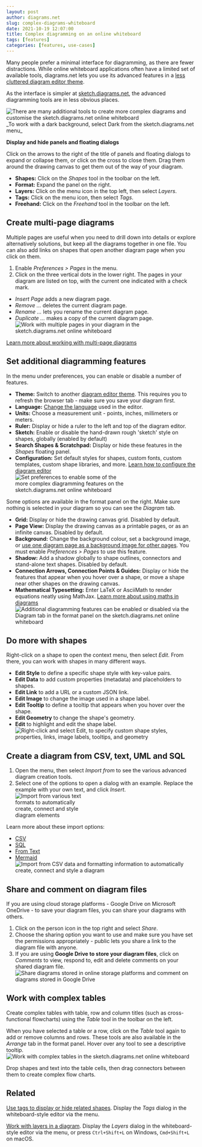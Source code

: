 ```yaml
---
layout: post
author: diagrams.net
slug: complex-diagrams-whiteboard
date: 2021-10-19 12:07:00
title: Complex diagramming on an online whiteboard
tags: [features]
categories: [features, use-cases]
---
```


Many people prefer a minimal interface for diagramming, as there are fewer distractions. While online whiteboard applications often have a limited set of available tools, diagrams.net lets you use its advanced features in a [less cluttered diagram editor theme](/blog/sketch-online-whiteboard.html).

As the interface is simpler at [sketch.diagrams.net](https://sketch.diagrams.net/), the advanced diagramming tools are in less obvious places.

<img src="/assets/img/blog/online-whiteboard-additional-tools.png" style="width=100%;max-width:600px;height:auto;" alt="There are many additional tools to create more complex diagrams and customise the sketch.diagrams.net online whiteboard">
<br />_To work with a dark background, select Dark from the sketch.diagrams.net menu_

**Display and hide panels and floating dialogs**

Click on the arrows to the right of the title of panels and floating dialogs to expand or collapse them, or click on the cross to close them. Drag them around the drawing canvas to get them out of the way of your diagram.

* **Shapes:** Click on the _Shapes_ tool in the toolbar on the left.
* **Format:** Expand the panel on the right. 
* **Layers:** Click on the menu icon in the top left, then select _Layers_. 
* **Tags:** Click on the menu icon, then select _Tags_.
* **Freehand:** Click on the _Freehand_ tool in the toolbar on the left.

## Create multi-page diagrams

Multiple pages are useful when you need to drill down into details or explore alternatively solutions, but keep all the diagrams together in one file. You can also add links on shapes that open another diagram page when you click on them.

1. Enable _Preferences > Pages_ in the menu.
2. Click on the three vertical dots in the lower right. The pages in your diagram are listed on top, with the current one indicated with a check mark. 
* _Insert Page_ adds a new diagram page.
* _Remove ..._ deletes the current diagram page.
* _Rename ..._ lets you rename the current diagram page.
* _Duplicate ..._ makes a copy of the current diagram page.
<br /><img src="/assets/img/blog/online-whiteboard-multi-page-diagram.png" style="width=100%;max-width:400px;height:auto;" alt="Work with multiple pages in your diagram in the sketch.diagrams.net online whiteboard">

[Learn more about working with multi-page diagrams](/blog/multiple-page-diagrams.html)

## Set additional diagramming features

In the menu under preferences, you can enable or disable a number of features.
* **Theme:** Switch to another [diagram editor theme](/blog/diagram-editor-theme.html). This requires you to refresh the browser tab - make sure you save your diagram first.
* **Language:** [Change the language](/blog/translate-diagram.html) used in the editor.
* **Units:** Choose a measurement unit - points, inches, millimeters or meters.
* **Ruler:** Display or hide a ruler to the left and top of the diagram editor.
* **Sketch:** Enable or disable the hand-drawn rough 'sketch' style on shapes, globally (enabled by default)
* **Search Shapes & Scratchpad:** Display or hide these features in the _Shapes_ floating panel. 
* **Configuration:** Set default styles for shapes, custom fonts, custom templates, custom shape libraries, and more. [Learn how to configure the diagram editor](/doc/faq/configure-diagram-editor.html)
<br /><img src="/assets/img/blog/online-whiteboard-preferences.png" style="width=100%;max-width:300px;height:auto;" alt="Set preferences to enable some of the more complex diagramming features on the sketch.diagrams.net online whiteboard">

Some options are available in the format panel on the right. Make sure nothing is selected in your diagram so you can see the _Diagram_ tab. 
* **Grid:** Display or hide the drawing canvas grid. Disabled by default. 
* **Page View:** Display the drawing canvas as a printable pages, or as an infinite canvas. Disabled by default. 
* **Background:** Change the background colour, set a background image, or [use one diagram page as a background image for other pages](/blog/background-pages-diagrams.html). You must enable _Preferences > Pages_ to use this feature. 
* **Shadow:** Add a shadow globally to shape outlines, connectors and stand-alone text shapes. Disabled by default.
* **Connection Arrows, Connection Points & Guides:** Display or hide the features that appear when you hover over a shape, or move a shape near other shapes on the drawing canvas. 
* **Mathematical Typesetting:** Enter LaTeX or AsciiMath to render equations neatly using MathJax. [Learn more about using maths in diagrams](/blog/maths-in-diagrams.html)
<br /><img src="/assets/img/blog/online-whiteboard-diagram-tab-features.png" style="width=100%;max-width:500px;height:auto;" alt="Additional diagramming features can be enabled or disabled via the Diagram tab in the format panel on the sketch.diagrams.net online whiteboard">

## Do more with shapes

Right-click on a shape to open the context menu, then select _Edit_. From there, you can work with shapes in many different ways.
* **Edit Style** to define a specific shape style with key-value pairs.
* **Edit Data** to add custom properties (metadata) and placeholders to shapes.
* **Edit Link** to add a URL or a custom JSON link.
* **Edit Image** to change the image used in a shape label. 
* **Edit Tooltip** to define a tooltip that appears when you hover over the shape. 
* **Edit Geometry** to change the shape's geometry. 
* **Edit** to highlight and edit the shape label.
<br /><img src="/assets/img/blog/online-whiteboard-context-menu-edit.png" style="width=100%;max-width:500px;height:auto;" alt="Right-click and select Edit, to specify custom shape styles, properties, links, image labels, tooltips, and geometry">

## Create a diagram from CSV, text, UML and SQL

1. Open the menu, then select _Import from_ to see the various advanced diagram creation tools. 
2. Select one of the options to open a dialog with an example. Replace the example with your own text, and click _Insert_. 
<br /><img src="/assets/img/blog/online-whiteboard-import-from-advanced.png" style="width=100%;max-width:200px;height:auto;" alt="Import from various text formats to automatically create, connect and style diagram elements">

Learn more about these import options:
* [CSV](/blog/insert-from-csv.html)
* [SQL](/blog/insert-sql.html)
* [From Text](/blog/insert-from-text.html)
* [Mermaid](/blog/mermaid-diagrams.html)
<br /><img src="/assets/img/blog/online-whiteboard-import-from-csv.gif" style="width=100%;max-width:500px;height:auto;" alt="Import from CSV data and formatting information to automatically create, connect and style a diagram">

## Share and comment on diagram files

If you are using cloud storage platforms - Google Drive on Microsoft OneDrive - to save your diagram files, you can share your diagrams with others. 

1. Click on the person icon in the top right and select _Share_. 
2. Choose the sharing option you want to use and make sure you have set the permissions appropriately - public lets you share a link to the diagram file with anyone.
3. If you are using **Google Drive to store your diagram files**, click on _Comments_ to view, respond to, edit and delete comments on your shared diagram file.
<br /><img src="/assets/img/blog/online-whiteboard-share-comment.png" style="width=100%;max-width:600px;height:auto;" alt="Share diagrams stored in online storage platforms and comment on diagrams stored in Google Drive">

## Work with complex tables

Create complex tables with table, row and column titles (such as cross-functional flowcharts) using the _Table_ tool in the toolbar on the left. 

When you have selected a table or a row, click on the _Table_ tool again to add or remove columns and rows. These tools are also available in the _Arrange_ tab in the format panel. Hover over any tool to see a descriptive tooltip.
<br /><img src="/assets/img/blog/online-whiteboard-add-cross-functional-table.gif" style="width=100%;max-width:600px;height:auto;" alt="Work with complex tables in the sketch.diagrams.net online whiteboard">

Drop shapes and text into the table cells, then drag connectors between them to create complex flow charts. 

## Related

[Use tags to display or hide related shapes](/blog/tags-in-diagrams.html). Display the _Tags_ dialog in the whiteboard-style editor via the menu.

[Work with layers in a diagram](/doc/layers.html). Display the _Layers_ dialog in the whiteboard-style editor via the menu, or press ``Ctrl+Shift+L`` on Windows, ``Cmd+Shift+L`` on macOS. 